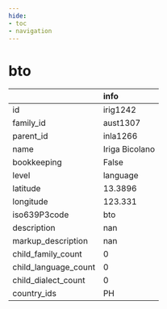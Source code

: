 ```yaml
---
hide:
- toc
- navigation
---
```

# bto
|                      | info           |
|:---------------------|:---------------|
| id                   | irig1242       |
| family_id            | aust1307       |
| parent_id            | inla1266       |
| name                 | Iriga Bicolano |
| bookkeeping          | False          |
| level                | language       |
| latitude             | 13.3896        |
| longitude            | 123.331        |
| iso639P3code         | bto            |
| description          | nan            |
| markup_description   | nan            |
| child_family_count   | 0              |
| child_language_count | 0              |
| child_dialect_count  | 0              |
| country_ids          | PH             |